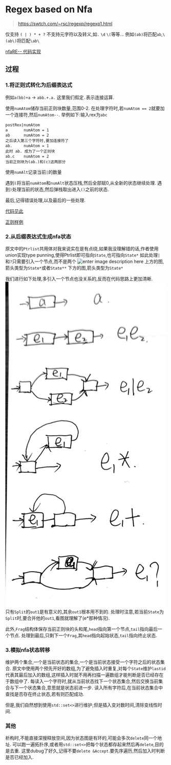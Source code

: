 # Regex based on Nfa
> https://swtch.com/~rsc/regexp/regexp1.html

仅支持 `( | ) * + ?`
不支持元字符以及转义,如`.` `\d` `\(`等等...
例如`(ab)`将匹配`ab`,`\(ab\)`将匹配`\ab\`

[nfaRE-- 代码实现](./nfaRE--.hpp)

## 过程
### 1.将正则式转化为后缀表达式
例如`a(bb)+a` -> `abb.+.a.` 这里我们假定`.`表示连接运算.

使用`numAtom`储存当前正则块数量,范围0-2.
在处理字符时,若`numAtom == 2`就要加一个连接符,然后`numAtom--`.
举例如下:输入rex为`abc`
```
postRex|numAtom
a       numAtom = 1
ab      numAtom = 2
之后读入第三个字符时,要加连接符了
ab.     numAtom = 1
此时 ab. 成为了一个正则块
ab.c    numAtom = 2
当前正则块为(ab.)和(c)这两部分
```
使用`numAlt`记录当前`|`的数量

遇到`(`将当前`numAtom`和`numAlt`状态压栈,然后全部赋0,从全新的状态继续处理.
遇到`)`处理当前的状态,然后弹栈取出进入`()`之前的状态.

最后,记得错误处理,以及最后的一些处理.

[代码见此](test\rexToPostRexTest.cc)

[正则样例](test\rexTest.txt)

### 2.从后缀表达式生成nfa状态
原文中的`Ptrlist`共用体对我来说实在是有点绕,如果我没理解错的话,作者使用union实现type punning,使得Ptrlist即可指向`State`,也可指向`State*`
如此处理`|`和`?`只需要引入一个节点,而不是两个
![enter image description here](https://pic1.zhimg.com/v2-8270a394daf5b58cc218c256c00adee5_r.jpg)
上方的图,箭头类型为`State*`或者`State**`
下方的图,箭头类型为`State*`


我们进行如下处理,多引入一个节点也没关系的,反而在代码思路上更加清晰.
![scanner_20210403_232010](/assets/scanner_20210403_232010.jpg)
只有`Split`的`out1`是有意义的,其余`out1`根本用不到的.
处理时注意,若当前`State`为`Split`时,要合并他的`out1`,看图就理解了(e*那种情况).

此外,`Frag`结构体保存当前正则块的头和尾,`head`指向第一个节点,`tail`指向最后一个节点.
处理到最后,只剩下一个`Frag`,其`head`指向起始状态,`tail`指向终止状态.

### 3.模拟nfa状态转移

维护两个集合,一个是当前状态的集合,一个是当前状态接受一个字符之后的状态集合.
原文中使用两个预先开好的数组,为了避免插入时重复,对每个`State`维护`lastid`代表其最后加入的数组,这样插入时就不用再扫描一遍数组才能判断是否已经存在于数组中了.
每读入一个字符时,就从当前状态找下一个状态集合,然后交换当前集合与下一个状态集合,意思就是状态前进一步.
读入所有字符后,在当前状态集合中查找是否存在终止状态,若有则匹配成功.

但是,我们自然想到使用`std::set<>`进行维护,但是插入变对数时间,清除变线性时间.


### 其他
析构时,不能直接深搜释放空间,因为状态图是有环的,可能会多次`delete`同一个地址.
可以跑一遍拓扑序,或者用`std::set<>`把每个状态都存起来然后再`delete`,目的是去重.
这里dubug了好久,记得不要`delete &Accept`.要先序遍历,然后加入时判断是否已经加入.
